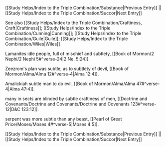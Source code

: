 [[Study Helps/Index to the Triple Combination/Substance|Previous Entry]]  ||  [[Study Helps/Index to the Triple Combination/Succor|Next Entry]]

 See also [[Study Helps/Index to the Triple Combination/Craftiness, Craft|Craftiness]]; [[Study Helps/Index to the Triple Combination/Cunning|Cunning]]; [[Study Helps/Index to the Triple Combination/Guile|Guile]]; [[Study Helps/Index to the Triple Combination/Wiles|Wiles]]

 Lamanites idle people, full of mischief and subtlety, [[Book of Mormon/2 Nephi/2 Nephi 5#^verse-24|2 Ne. 5:24]].

 Zeezrom's plan was subtle, as to subtlety of devil, [[Book of Mormon/Alma/Alma 12#^verse-4|Alma 12:4]].

 Amalickiah subtle man to do evil, [[Book of Mormon/Alma/Alma 47#^verse-4|Alma 47:4]].

 many in sects are blinded by subtle craftiness of men, [[Doctrine and Covenants/Doctrine and Covenants/Doctrine and Covenants 123#^verse-12|D&C 123:12]].

 serpent was more subtle than any beast, [[Pearl of Great Price/Moses/Moses 4#^verse-5|Moses 4:5]].

[[Study Helps/Index to the Triple Combination/Substance|Previous Entry]]  ||  [[Study Helps/Index to the Triple Combination/Succor|Next Entry]]